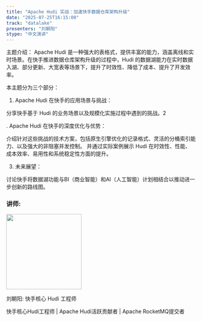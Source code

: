 ```yaml
---
title: "Apache Hudi 实战：加速快手数据仓库架构升级"
date: "2025-07-25T16:15:00"
track: "datalake"
presenters: "刘朝阳"
stype: "中文演讲"
---
```


主题介绍：
Apache Hudi 是一种强大的表格式，提供丰富的能力，涵盖离线和实时场景。在快手推进数据仓库架构升级的过程中，Hudi 的数据湖能力在实时数据入湖、部分更新、大宽表等场景下，提升了时效性、降低了成本、提升了开发效率。

本主题分为三个部分：

1. Apache Hudi 在快手的应用场景与挑战：

分享快手基于 Hudi 的业务场景以及规模化实施过程中遇到的挑战。2

. Apache Hudi 在快手的深度优化与优势：

介绍针对这些挑战的技术方案，包括原生引擎优化的记录格式、灵活的分桶索引能力、以及强大的非阻塞并发控制。
并通过实际案例展示 Hudi 在时效性、性能、成本效率、易用性和系统稳定性方面的提升。

3. 未来展望：

讨论快手将数据湖功能与BI（商业智能）和AI（人工智能）计划相结合以推动进一步创新的路线图。

### 讲师:

<img src="https://sessionize.com/image/8a30-400o400o1-DXZEDcKH4tBMugeSDeE4vj.jpg" width="200" /><br/>

刘朝阳: 快手核心 Hudi 工程师

快手核心Hudi工程师 | Apache Hudi活跃贡献者 | Apache RocketMQ提交者